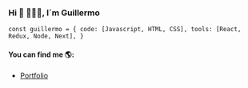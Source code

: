 ### Hi 👋 👨🏻‍💻, I´m Guillermo

``const guillermo = {
  code: [Javascript, HTML, CSS],
  tools: [React, Redux, Node, Next],
}``


#### You can find me 🌎:
- [Portfolio](https://guilleangulo.me/)

<!--
**GuilleAngulo/guilleangulo** is a ✨ _special_ ✨ repository because its `README.md` (this file) appears on your GitHub profile.

Here are some ideas to get you started:

- 🔭 I’m currently working on ...
- 🌱 I’m currently learning ...
- 👯 I’m looking to collaborate on ...
- 🤔 I’m looking for help with ...
- 💬 Ask me about ...
- 📫 How to reach me: ...
- 😄 Pronouns: ...
- ⚡ Fun fact: ...
-->
